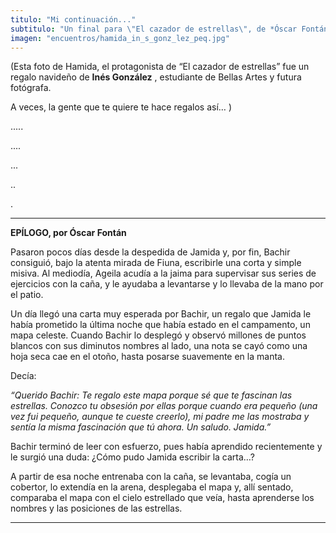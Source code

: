 ```yaml
---
titulo: "Mi continuación..."
subtitulo: "Un final para \"El cazador de estrellas\", de *Óscar Fontán*, alumno de 6º D del Colegio Manuel Peleteiro, de Santiago de Compostela."
imagen: "encuentros/hamida_in_s_gonz_lez_peq.jpg"
---
```

(Esta foto de Hamida, el protagonista de “El cazador de estrellas” fue un
regalo navideño de **Inés González** , estudiante de Bellas Artes y futura
fotógrafa.

A veces, la gente que te quiere te hace regalos así… )

.....

....

...

..

.

* * *

**EPÍLOGO, por Óscar Fontán**

Pasaron pocos días desde la despedida de Jamida y, por fin, Bachir consiguió,
bajo la atenta mirada de Fiuna, escribirle una corta y simple misiva. Al
mediodía, Ageila acudía a la jaima para supervisar sus series de ejercicios
con la caña, y le ayudaba a levantarse y lo llevaba de la mano por el patio.

Un día llegó una carta muy esperada por Bachir, un regalo que Jamida le había
prometido la última noche que había estado en el campamento, un mapa celeste.
Cuando Bachir lo desplegó y observó millones de puntos blancos con sus
diminutos nombres al lado, una nota se cayó como una hoja seca cae en el
otoño, hasta posarse suavemente en la manta.

Decía:

_“Querido Bachir: Te regalo este mapa porque sé que te fascinan las
estrellas. Conozco tu obsesión por ellas porque cuando era pequeño (una vez
fui pequeño, aunque te cueste creerlo), mi padre me las mostraba y sentía la
misma fascinación que tú ahora. Un saludo. Jamida.”_

Bachir terminó de leer con esfuerzo, pues había aprendido recientemente y le
surgió una duda: ¿Cómo pudo Jamida escribir la carta…?

A partir de esa noche entrenaba con la caña, se levantaba, cogía un cobertor,
lo extendía en la arena, desplegaba el mapa y, allí sentado, comparaba el
mapa con el cielo estrellado que veía, hasta aprenderse los nombres y las
posiciones de las estrellas.

* * *
